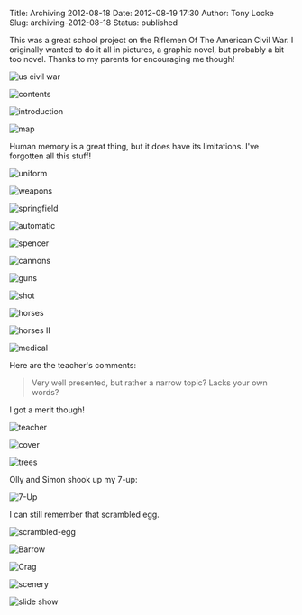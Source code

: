 Title: Archiving 2012-08-18
Date: 2012-08-19 17:30
Author: Tony Locke
Slug: archiving-2012-08-18
Status: published

This was a great school project on the Riflemen Of The American Civil War. I originally wanted to do it all in pictures, a graphic novel, but probably a bit too novel. Thanks to my parents for encouraging me though!  
  
![us civil war]({static}/images/2012/IMG_20120816_222940.jpg)

![contents]({static}/images/2012/IMG_20120816_223002.jpg)

![introduction]({static}/images/2012/IMG_20120816_223029.jpg)

![map]({static}/images/2012/IMG_20120816_223102.jpg)

Human memory is a great thing, but it does have its limitations. I've forgotten all this stuff!  

![uniform]({static}/images/2012/IMG_20120816_223129.jpg)

![weapons]({static}/images/2012/IMG_20120816_223147.jpg)

![springfield]({static}/images/2012/IMG_20120816_223224.jpg)

![automatic]({static}/images/2012/IMG_20120816_223248.jpg)

![spencer]({static}/images/2012/IMG_20120816_223319.jpg)

![cannons]({static}/images/2012/IMG_20120816_223347.jpg)

![guns]({static}/images/2012/IMG_20120816_223435.jpg)

![shot]({static}/images/2012/IMG_20120816_223523.jpg)

![horses]({static}/images/2012/IMG_20120816_223551.jpg)

![horses II]({static}/images/2012/IMG_20120816_223616.jpg)

![medical]({static}/images/2012/IMG_20120816_223656.jpg)

Here are the teacher's comments:  

> Very well presented, but rather a narrow topic? Lacks your own words?

I got a merit though!  

![teacher]({static}/images/2012/IMG_20120816_223730.jpg)

![cover]({static}/images/2012/IMG_20120816_223924.jpg)

![trees]({static}/images/2012/IMG_20120816_223958.jpg)
  
Olly and Simon shook up my 7-up:  

![7-Up]({static}/images/2012/IMG_20120816_224051.jpg)

I can still remember that scrambled egg.  

![scrambled-egg]({static}/images/2012/IMG_20120816_224122.jpg)

![Barrow]({static}/images/2012/IMG_20120816_224139.jpg)

![Crag]({static}/images/2012/IMG_20120816_224203.jpg)

![scenery]({static}/images/2012/IMG_20120816_224219.jpg)

![slide show]({static}/images/2012/IMG_20120816_224244.jpg)
